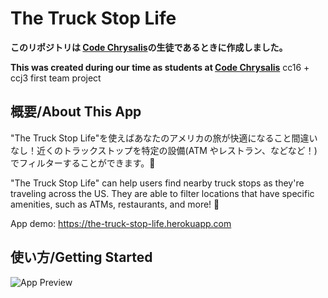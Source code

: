 # The Truck Stop Life

**このリポジトリは [Code Chrysalis](https://www.codechrysalis.io/)の生徒であるときに作成しました。**
<br />

**This was created during our time as students at [Code Chrysalis](https://www.codechrysalis.io/)**
cc16 + ccj3 first team project

<!-- ATM, Showers, Overnight Parking, Wifi, McDonald's, Subway, Denny's, Baskin Robbins -->

## 概要/About This App

"The Truck Stop Life"を使えばあなたのアメリカの旅が快適になること間違いなし！近くのトラックストップを特定の設備(ATM やレストラン、などなど！)でフィルターすることができます。🚛

"The Truck Stop Life" can help users find nearby truck stops as they're traveling across the US. They are able to filter locations that have specific amenities, such as ATMs, restaurants, and more! 🚚

App demo: https://the-truck-stop-life.herokuapp.com

## 使い方/Getting Started

![App Preview](<./img/app-demo(1).jpg>)
